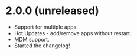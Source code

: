 
# 2.0.0 (unreleased)

  * Support for multiple apps.
  * Hot Updates - add/remove apps without restart.
  * MDM support.
  * Started the changelog!
